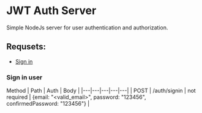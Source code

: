 # JWT Auth Server

Simple NodeJs server for user authentication and authorization.

## Requsets:

* [Sign in](#signin)

### Sign in user
Method | Path | Auth | Body |
|---|---|---|---|---|
| POST | /auth/signin | not required | {email: "<valid_email>", password: "123456", confirmedPassword: "123456"} |

